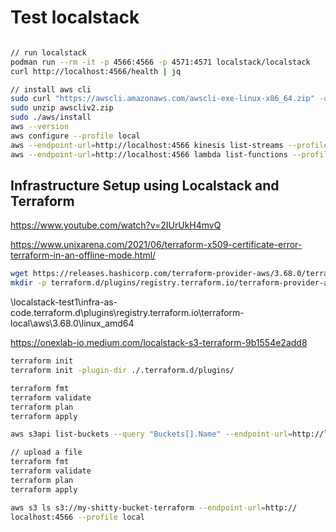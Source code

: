 # Test localstack

```bash

// run localstack
podman run --rm -it -p 4566:4566 -p 4571:4571 localstack/localstack
curl http://localhost:4566/health | jq

// install aws cli
sudo curl "https://awscli.amazonaws.com/awscli-exe-linux-x86_64.zip" -o "awscliv2.zip"
sudo unzip awscliv2.zip
sudo ./aws/install
aws --version
aws configure --profile local
aws --endpoint-url=http://localhost:4566 kinesis list-streams --profile local
aws --endpoint-url=http://localhost:4566 lambda list-functions --profile local
```

## Infrastructure Setup using Localstack and Terraform

<https://www.youtube.com/watch?v=2IUrUkH4mvQ>

<https://www.unixarena.com/2021/06/terraform-x509-certificate-error-terraform-in-an-offline-mode.html/>

```bash
wget https://releases.hashicorp.com/terraform-provider-aws/3.68.0/terraform-provider-aws_3.68.0_linux_amd64.zip --no-check-certificate
mkdir -p terraform.d/plugins/registry.terraform.io/terraform-provider-aws/3.68.0/linux_amd64
```

\localstack-test1\infra-as-code\.terraform.d\plugins\registry.terraform.io\terraform-local\aws\3.68.0\linux_amd64

<https://onexlab-io.medium.com/localstack-s3-terraform-9b1554e2add8>

```bash terraform
terraform init
terraform init -plugin-dir ./.terraform.d/plugins/

terraform fmt
terraform validate
terraform plan
terraform apply

aws s3api list-buckets --query "Buckets[].Name" --endpoint-url=http://localhost:4566 --profile local

// upload a file
terraform fmt
terraform validate
terraform plan
terraform apply

aws s3 ls s3://my-shitty-bucket-terraform --endpoint-url=http://
localhost:4566 --profile local
```
